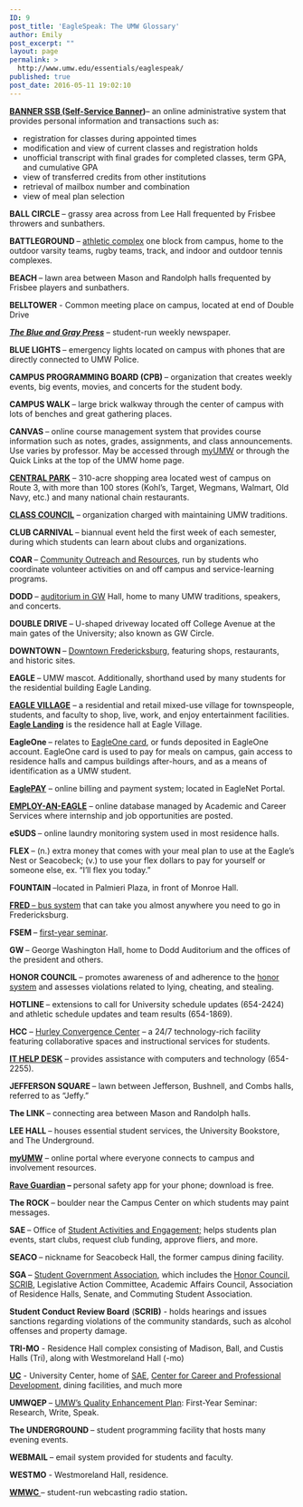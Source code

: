 ```yaml
---
ID: 9
post_title: 'EagleSpeak: The UMW Glossary'
author: Emily
post_excerpt: ""
layout: page
permalink: >
  http://www.umw.edu/essentials/eaglespeak/
published: true
post_date: 2016-05-11 19:02:10
---
```

<a href="http://technology.umw.edu/hss/banner/"><strong>BANNER SSB (Self-Service Banner</strong></a><strong>)</strong>– an online administrative system that provides personal information and transactions such as:
<ul>
 	<li>registration for classes during appointed times</li>
 	<li>modification and view of current classes and registration holds</li>
 	<li>unofficial transcript with final grades for completed classes, term GPA, and cumulative GPA</li>
 	<li>view of transferred credits from other institutions</li>
 	<li>retrieval of mailbox number and combination</li>
 	<li>view of meal plan selection</li>
</ul>
<strong>BALL CIRCLE </strong>– grassy area across from Lee Hall frequented by Frisbee throwers and sunbathers.

<strong>BATTLEGROUND </strong>– <a href="http://www.umw.edu/directory/building/battleground-athletic-complex/">athletic complex</a> one block from campus, home to the outdoor varsity teams, rugby teams, track, and indoor and outdoor tennis complexes.

<strong>BEACH </strong>– lawn area between Mason and Randolph halls frequented by Frisbee players and sunbathers.

<strong>BELLTOWER</strong> - Common meeting place on campus, located at end of Double Drive

<a href="http://blueandgraypress.com/"><strong><em>The Blue and Gray Press</em></strong></a> – student-run weekly newspaper.

<strong>BLUE LIGHTS </strong>– emergency lights located on campus with phones that are directly connected to UMW Police.

<strong>CAMPUS PROGRAMMING BOARD (CPB) </strong>– organization that creates weekly events, big events, movies, and concerts for the student body.

<strong>CAMPUS WALK </strong>– large brick walkway through the center of campus with lots of benches and great gathering places.

<strong>CANVAS </strong>– online course management system that provides course information such as notes, grades, assignments, and class announcements. Use varies by professor. May be accessed through <a href="https://auth.umw.edu/authenticationendpoint/login.do?commonAuthCallerPath=%252Fcas%252Flogin&amp;forceAuth=false&amp;passiveAuth=false&amp;relyingParty=Orgsync&amp;tenantDomain=carbon.super&amp;type=cassso&amp;sessionDataKey=4ff91bc1-432b-46bf-b2b3-3dc1fc36cbc6&amp;relyingParty=Orgsync&amp;type=cassso&amp;sp=default&amp;isSaaSApp=true&amp;authenticators=BasicAuthenticator:LOCAL">myUMW</a> or through the Quick Links at the top of the UMW home page.

<a href="http://shopatcentralpark.com/"><strong>CENTRAL PARK</strong></a> – 310-acre shopping area located west of campus on Route 3, with more than 100 stores (Kohl’s, Target, Wegmans, Walmart, Old Navy, etc.) and many national chain restaurants.

<a href="https://orgsync.com/50826/chapter"><strong>CLASS COUNCIL</strong></a> – organization charged with maintaining UMW traditions.

<strong>CLUB CARNIVAL </strong>– biannual event held the first week of each semester, during which students can learn about clubs and organizations.

<strong>COAR </strong>– <a href="http://students.umw.edu/coar/">Community Outreach and Resources</a>, run by students who coordinate volunteer activities on and off campus and service-learning programs.

<strong>DODD </strong>– <a href="http://adminfinance.umw.edu/dodd/">auditorium in GW</a> Hall, home to many UMW traditions, speakers, and concerts.

<strong>DOUBLE DRIVE </strong>– U-shaped driveway located off College Avenue at the main gates of the University; also known as GW Circle.

<strong>DOWNTOWN </strong>– <a href="http://www.virginia.org/Listings/Shopping/HistoricDowntownFredericksburg/">Downtown Fredericksburg</a>, featuring shops, restaurants, and historic sites.

<strong>EAGLE </strong>– UMW mascot. Additionally, shorthand used by many students for the residential building Eagle Landing.

<a href="http://foundation.umw.edu/eagle-village/"><strong>EAGLE VILLAGE</strong></a> – a residential and retail mixed-use village for townspeople, students, and faculty to shop, live, work, and enjoy entertainment facilities. <a href="http://www.umw.edu/residencelife/residence-hall/eagle-landing/"><strong>Eagle Landing</strong></a> is the residence hall at Eagle Village.

<strong>EagleOne </strong>– relates to <a href="http://adminfinance.umw.edu/eagleone/">EagleOne card</a>, or funds deposited in EagleOne account. EagleOne card is used to pay for meals on campus, gain access to residence halls and campus buildings after-hours, and as a means of identification as a UMW student.

<a href="http://adminfinance.umw.edu/studentaccounts/eaglepay/"><strong>EaglePAY</strong></a> – online billing and payment system; located in EagleNet Portal.

<a href="http://academics.umw.edu/academicandcareerservices/employ-an-eagle/"><strong>EMPLOY-AN-EAGLE</strong></a> – online database managed by Academic and Career Services where internship and job opportunities are posted.

<strong>eSUDS </strong>– online laundry monitoring system used in most residence halls.

<strong>FLEX </strong>– (n.) extra money that comes with your meal plan to use at the Eagle’s Nest or Seacobeck; (v.) to use your flex dollars to pay for yourself or someone else, ex. “I’ll flex you today.”

<strong>FOUNTAIN </strong>–located in Palmieri Plaza, in front of Monroe Hall.

<a href="http://www.ridefred.com/"><strong>FRED </strong>– bus system</a> that can take you almost anywhere you need to go in Fredericksburg.

<strong>FSEM </strong>– <a href="http://academics.umw.edu/fsem/">first-year seminar</a>.

<strong>GW </strong>– George Washington Hall, home to Dodd Auditorium and the offices of the president and others.

<strong>HONOR COUNCIL </strong>– promotes awareness of and adherence to the <a href="http://students.umw.edu/fredericksburghonorcouncil/">honor system</a> and assesses violations related to lying, cheating, and stealing.

<strong>HOTLINE </strong>– extensions to call for University schedule updates (654-2424) and athletic schedule updates and team results (654-1869).

<strong>HCC</strong> – <a href="http://convergence.umw.edu/">Hurley Convergence Center</a> – a 24/7 technology-rich facility featuring collaborative spaces and instructional services for students.

<a href="http://technology.umw.edu/helpdesk/"><strong>IT HELP DESK</strong></a> – provides assistance with computers and technology (654-2255).

<strong>JEFFERSON SQUARE </strong>– lawn between Jefferson, Bushnell, and Combs halls, referred to as “Jeffy.”

<strong>The LINK </strong>– connecting area between Mason and Randolph halls.

<strong>LEE HALL </strong>– houses essential student services, the University Bookstore, and The Underground.

<a href="https://orgsync.com/sso_redirect/university-of-mary-washington"><strong>myUMW</strong></a> – online portal where everyone connects to campus and involvement resources.

<a href="http://adminfinance.umw.edu/safety/umw-rave-guardian-system/"><strong>Rave Guardian</strong></a><strong> – </strong>personal safety app for your phone; download is free.

<strong>The ROCK </strong>– boulder near the Campus Center on which students may paint messages.

<strong>SAE </strong>– Office of <a href="http://students.umw.edu/studentactivities/">Student Activities and Engagement;</a> helps students plan events, start clubs, request club funding, approve fliers, and more.

<strong>SEACO </strong>– nickname for Seacobeck Hall, the former campus dining facility.

<strong>SGA </strong>– <a href="http://sga.umw.edu/">Student Government Association</a>, which includes the <a href="http://students.umw.edu/fredericksburghonorcouncil/">Honor Council</a>, <a href="http://students.umw.edu/studentconduct/judicial-review-board/">SCRIB</a>, Legislative Action Committee, Academic Affairs Council, Association of Residence Halls, Senate, and Commuting Student Association.

<strong>Student Conduct Review Board</strong> (<strong>SCRIB)</strong> - holds hearings and issues sanctions regarding violations of the community standards, such as alcohol offenses and property damage.

<strong>TRI-MO</strong> - Residence Hall complex consisting of Madison, Ball, and Custis Halls (Tri), along with Westmoreland Hall (-mo)

<a href="http://www.umw.edu/uc/"><strong>UC</strong></a> - University Center, home of <a href="http://students.umw.edu/studentactivities/">SAE</a>, <a href="http://academics.umw.edu/academicandcareerservices/center-for-career-professional-development/">Center for Career and Professional Development</a>, dining facilities, and much more

<strong>UMWQEP </strong>– <a href="http://academics.umw.edu/qep/">UMW’s Quality Enhancement Plan</a>: First-Year Seminar: Research, Write, Speak.

<strong>The UNDERGROUND </strong>– student programming facility that hosts many evening events.

<strong>WEBMAIL </strong>– email system provided for students and faculty.

<strong>WESTMO</strong> - Westmoreland Hall, residence.

<a href="http://wmwc.umwblogs.org"><strong>WMWC </strong></a>– student-run webcasting radio station<strong>.</strong>
